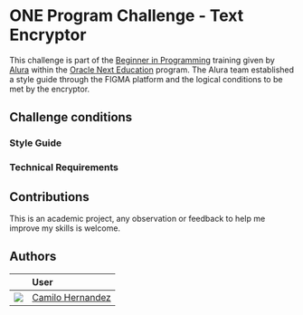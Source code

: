 # ONE Program Challenge - Text Encryptor

This challenge is part of the [Beginner in Programming](https://app.aluracursos.com/formacion-programacion-primeros-pasos-grupo7-one) training given by [Alura](https://www.aluracursos.com/) within the [Oracle Next Education](https://www.oracle.com/co/education/oracle-for-education/) program. The Alura team established a style guide through the FIGMA platform and the logical conditions to be met by the encryptor. 

## Challenge conditions

### Style Guide

### Technical Requirements


## Contributions
This is an academic project, any observation or feedback to help me improve my skills is welcome. 

## Authors

|                                                            | User                                            |
| :--------------------------------------------------------  | :---------------------------------------------- |
| ![](https://avatars.githubusercontent.com/u/15963155?s=25) |[Camilo Hernandez](https://github.com/imkoyodev) |

